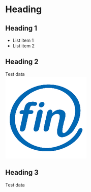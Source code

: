 # Heading

## Heading 1
<ul>
  <li>List item 1</li>
  <li>List item 2</li>
 </ul>
 
## Heading 2
 Test data </br>
 <img src="img/img_1.png" alt="Test Image 1" />
 
## Heading 3
Test data
<a href="www.google.com" name="Google" />